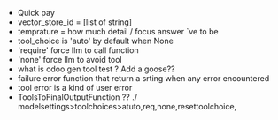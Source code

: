 - Quick pay
- vector_store_id = [list of string]
- temprature = how much detail / focus answer `ve to be
- tool_choice is 'auto' by default when None
- 'require' force llm to call function
- 'none' force llm to avoid tool
- what is odoo gen tool test ? Add a   goose??
- failure error function that return a srting when any error encountered 
- tool error is a kind of user error
- ToolsToFinalOutputFunction ??
./
modelsettings>toolchoices>atuto,req,none,resettoolchoice,
